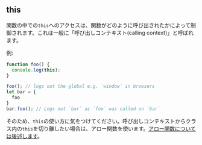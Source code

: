 ## this

関数の中での`this`へのアクセスは、関数がどのように呼び出されたかによって制御されます。これは一般に「呼び出しコンテキスト(calling context)」と呼ばれます。

例:

```ts
function foo() {
  console.log(this);
}

foo(); // logs out the global e.g. `window` in browsers
let bar = {
  foo
}
bar.foo(); // Logs out `bar` as `foo` was called on `bar`
```

そのため、`this`の使い方に気をつけてください。呼び出しコンテキストからクラス内の`this`を切り離したい場合は、アロー関数を使います。[アロー関数については後述します](../arrow-functions.md)。
